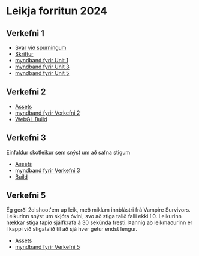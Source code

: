 # Leikja forritun 2024
 
## Verkefni 1
- [Svar við spurningum](/Verkefni/Verkefni%201/spurningar.md)
- [Skriftur](/Verkefni/Skriftur/unit%201/)
- [myndband fyrir Unit 1](https://drive.google.com/file/d/17j0ui5Mo1hAz_-ejr8D9DFwdVGBKEhOU/view?usp=sharing)
- [myndband fyrir Unit 3](https://drive.google.com/file/d/1ugjMh306kKaRxHDWdRZWhfDMD0aIDpzm/view?usp=sharing)
- [myndband fyrir Unit 5](https://drive.google.com/file/d/1zb1W6p6URGpEAcNIWLAGYUX-J0SYu2eY/view?usp=sharing)


## Verkefni 2
- [Assets](/Verkefni/Verkefni%202/Assets/)
- [myndband fyrir Verkefni 2](https://drive.google.com/file/d/125ML1O2SB7y58iWJ30fsSaFtLRIGMAnY/view?usp=sharing)
- [WebGL Build](/Verkefni/Verkefni%202/Verkefni%202%20WebGL%20build/)


## Verkefni 3
Einfaldur skotleikur sem snýst um að safna stigum

- [Assets](/Verkefni/Verkefni%203/Assets/)
- [myndband fyrir Verkefni 3](https://drive.google.com/file/d/1qY0D6CzoQeHIkK8x-Mdnk1lMfI6IrcDJ/view?usp=sharing)
- [Build](/Verkefni/Verkefni%203/Verkefni3%20BUILD/)


## Verkefni 5
Ég gerði 2d shoot'em up leik, með miklum innblástri frá Vampire Survivors.
Leikurinn snýst um skjóta óvini, svo að stiga talið falli ekki í 0. Leikurinn hækkar stiga tapið sjálfkrafa á 30 sekúnda fresti. Þannig að leikmaðurinn er í kappi við stigatalið til að sjá hver getur endst lengur.
- [Assets](/Verkefni/Verkefni%205/Verkefni%205/)
- [myndband fyrir Verkefni 5](https://drive.google.com/file/d/1-MZsQdjH-FjzI9nMIFlUNypLiUPoI0WE/view?usp=sharing)
